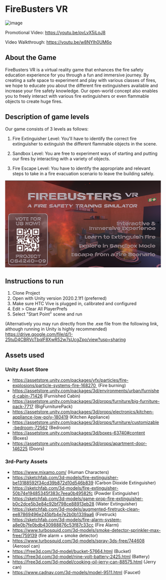 # FireBusters VR

![image](https://github.com/marcusleeeugene/FireBusters-VR/blob/main/FireBustersVR.gif)

Promotional Video: https://youtu.be/pvLvX5iLoJ8

Video Walkthrough: https://youtu.be/w8NYlh0UM6o

## About the Game

FireBusters VR is a virtual reality game that enhances the fire safety education experience for you through a fun and immersive journey. By creating a safe space to experiment and play with various classes of fires, we hope to educate you about the different fire extinguishers available and increase your fire safety knowledge. Our open-world concept also enables you to freely interact with various fire extinguishers or even flammable objects to create huge fires.

## Description of game levels

Our game consists of 3 levels as follows:
1. Fire Extinguisher Level: You'll have to identify the correct fire extinguisher to extinguish the different flammable objects in the scene.

2. Sandbox Level: You are free to experiment ways of starting and putting our fires by interacting with a variety of objects.

3. Fire Escape Level: You have to identify the appropriate and relevant steps to take in a fire evacuation scenario to leave the building safely.

![image](https://raw.githubusercontent.com/marcusleeeugene/FireBusters-VR/main/firebusters%20poster-voting-qr.png)

## Instructions to run
1. Clone Project
2. Open with Unity version 2020.2.1f1 (preferred)
3. Make sure HTC Vive is plugged in, calibrated and configured
4. Edit > Clear All PlayerPrefs 
5. Select "Start Point" scene and run

(Alternatively you may run directly from the .exe file from the following link, although running in Unity is highly recommended)
https://drive.google.com/file/d/1-25tuD4CBRVcTbqlF8XwR52w7sUcgZpo/view?usp=sharing 

## Assets used
### Unity Asset Store
- https://assetstore.unity.com/packages/vfx/particles/fire-explosions/particle-systems-fire-168270  (Fire burning)
- https://assetstore.unity.com/packages/3d/environments/urban/furnished-cabin-71426 (Furnished Cabin)
- https://assetstore.unity.com/packages/3d/props/furniture/big-furniture-pack-7717 (BigFurniturePack)
- https://assetstore.unity.com/packages/3d/props/electronics/kitchen-appliance-low-poly-180419 (Kitchen Appliance)
- https://assetstore.unity.com/packages/3d/props/furniture/customizable-bedroom-72562 (Bedroom)
- https://assetstore.unity.com/packages/3d/boxes-63740#content (Boxes)
- https://assetstore.unity.com/packages/3d/props/apartment-door-146225 (Doors) 

### 3rd-Party Assets
- https://www.mixamo.com/ (Human Characters)
- https://sketchfab.com/3d-models/fire-extinguisher-be13188592f34cd39b872d10d546b839 (Carbon Dioxide Extinguisher)
- https://sketchfab.com/3d-models/fire-extinguisher-50b74e19485345f383c7eea0b49582fc (Powder Extinguisher)
- https://sketchfab.com/3d-models/game-prop-fire-extinguisher-b0c2dce5b3e84c92bf798ce88913eb28 (Water Extinguisher)
- https://sketchfab.com/3d-models/augmented-firetruck-clean-ee87869496e245bfb4e7e2b0b1339aa6 (Firetruck)
- https://sketchfab.com/3d-models/fire-alarm-system-a8e0b7fe0bdb430988876c53f87c33cc (Fire Alarm)
- https://www.turbosquid.com/3d-models/smoke-detector-sprinkler-max-free/759139 (fire alarm + smoke detector)
- https://www.turbosquid.com/3d-models/spray-3ds-free/744608 (Aerosol can)
- https://free3d.com/3d-model/bucket-57664.html (Bucket)
- https://free3d.com/3d-model/nine-volt-battery-2425.html (Battery)
- https://free3d.com/3d-model/cooking-oil-jerry-can-88575.html (Jerry can)
- https://www.cadnav.com/3d-models/model-9511.html (Faucet)

